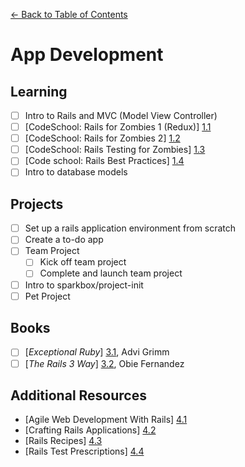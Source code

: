 [← Back to Table of Contents](/curriculum/)

# App Development

## Learning
- [ ] Intro to Rails and MVC (Model View Controller)
- [ ] [CodeSchool: Rails for Zombies 1 (Redux)] [1.1]
- [ ] [CodeSchool: Rails for Zombies 2] [1.2]
- [ ] [CodeSchool: Rails Testing for Zombies] [1.3]
- [ ] [Code school: Rails Best Practices] [1.4]
- [ ] Intro to database models

[1.1]: http://www.codeschool.com/courses/rails-for-zombies-redux
[1.2]: http://www.codeschool.com/courses/rails-for-zombies-2
[1.3]: http://www.codeschool.com/courses/rails-testing-for-zombies
[1.4]: https://www.codeschool.com/courses/rails-best-practices

## Projects
- [ ] Set up a rails application environment from scratch
- [ ] Create a to-do app
- [ ] Team Project
	- [ ] Kick off team project
	- [ ] Complete and launch team project
- [ ] Intro to sparkbox/project-init
- [ ] Pet Project

## Books
- [ ] [*Exceptional Ruby*] [3.1], Advi Grimm
- [ ] [*The Rails 3 Way*] [3.2], Obie Fernandez

[3.1]: http://exceptionalruby.com/
[3.2]: http://www.amazon.com/Rails-Edition-Addison-Wesley-Professional-Series/dp/0321601661

## Additional Resources
* [Agile Web Development With Rails] [4.1]
* [Crafting Rails Applications] [4.2]
* [Rails Recipes] [4.3]
* [Rails Test Prescriptions] [4.4]

[4.1]: http://pragprog.com/book/rails4/agile-web-development-with-rails-4
[4.2]: http://pragprog.com/book/jvrails/crafting-rails-applications
[4.3]: http://pragprog.com/book/fr_rr/rails-recipes
[4.4]: http://pragprog.com/book/nrtest/rails-test-prescriptions